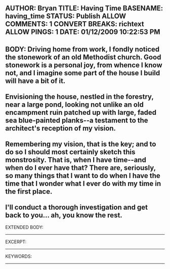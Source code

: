 AUTHOR: Bryan
TITLE: Having Time
BASENAME: having_time
STATUS: Publish
ALLOW COMMENTS: 1
CONVERT BREAKS: richtext
ALLOW PINGS: 1
DATE: 01/12/2009 10:22:53 PM
-----
BODY:
Driving home from work, I fondly noticed the stonework of an old Methodist church. Good stonework is a personal joy, from whence I know not, and I imagine some part of the house I build will have a bit of it.<div><br /></div><div>Envisioning the house, nestled in the forestry, near a large pond, looking not unlike an old encampment ruin patched up with large, faded sea blue-painted planks--a testament to the architect's reception of my vision. </div><div><br /></div><div>Remembering my vision, that is the key; and to do so I should most certainly sketch this monstrosity. That is, when I have time--and when do I ever have that? There are, seriously, so many things that I want to do when I have the time that I wonder what I ever do with my time in the first place. </div><div><br /></div><div>I'll conduct a thorough investigation and get back to you... ah, you know the rest.</div>
-----
EXTENDED BODY:

-----
EXCERPT:

-----
KEYWORDS:

-----


